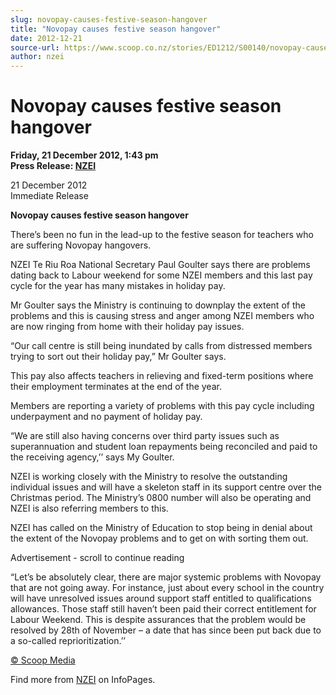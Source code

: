 ```yaml
---
slug: novopay-causes-festive-season-hangover
title: "Novopay causes festive season hangover"
date: 2012-12-21
source-url: https://www.scoop.co.nz/stories/ED1212/S00140/novopay-causes-festive-season-hangover.htm
author: nzei
---
```

Novopay causes festive season hangover
======================================

**Friday, 21 December 2012, 1:43 pm**  
**Press Release: [NZEI](https://info.scoop.co.nz/NZEI)**

  
21 December 2012  
Immediate Release

**Novopay causes festive season hangover**

There’s been no fun in the lead-up to the festive season for teachers who are suffering Novopay hangovers.

NZEI Te Riu Roa National Secretary Paul Goulter says there are problems dating back to Labour weekend for some NZEI members and this last pay cycle for the year has many mistakes in holiday pay.

Mr Goulter says the Ministry is continuing to downplay the extent of the problems and this is causing stress and anger among NZEI members who are now ringing from home with their holiday pay issues.

  
“Our call centre is still being inundated by calls from distressed members trying to sort out their holiday pay,” Mr Goulter says.

This pay also affects teachers in relieving and fixed-term positions where their employment terminates at the end of the year.

Members are reporting a variety of problems with this pay cycle including underpayment and no payment of holiday pay.

“We are still also having concerns over third party issues such as superannuation and student loan repayments being reconciled and paid to the receiving agency,’’ says My Goulter.

NZEI is working closely with the Ministry to resolve the outstanding individual issues and will have a skeleton staff in its support centre over the Christmas period. The Ministry’s 0800 number will also be operating and NZEI is also referring members to this.

NZEI has called on the Ministry of Education to stop being in denial about the extent of the Novopay problems and to get on with sorting them out.

Advertisement - scroll to continue reading





“Let’s be absolutely clear, there are major systemic problems with Novopay that are not going away. For instance, just about every school in the country will have unresolved issues around support staff entitled to qualifications allowances. Those staff still haven’t been paid their correct entitlement for Labour Weekend. This is despite assurances that the problem would be resolved by 28th of November – a date that has since been put back due to a so-called reprioritization.’’  

[© Scoop Media](http://www.scoop.co.nz/about/terms.html)

Find more from [NZEI](https://info.scoop.co.nz/NZEI) on InfoPages.